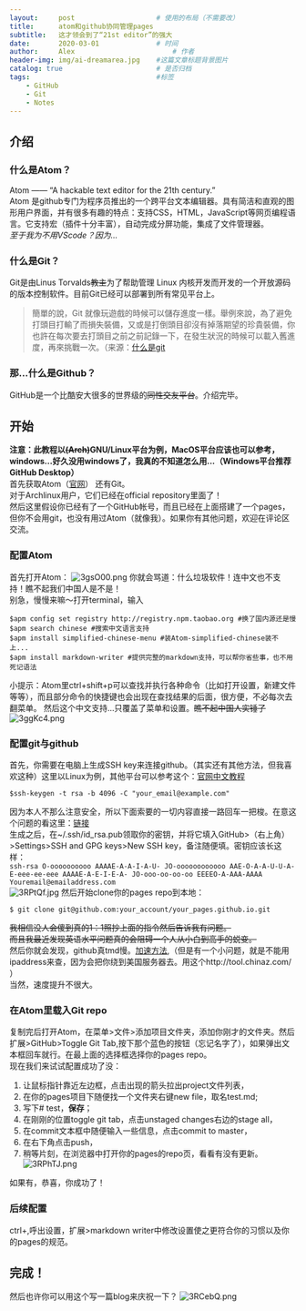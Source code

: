 ```yaml
---
layout:     post   				    # 使用的布局（不需要改）
title:      atom和github协同管理pages
subtitle:   这才领会到了“21st editor”的强大
date:       2020-03-01 				# 时间
author:     Alex 						# 作者
header-img: img/ai-dreamarea.jpg 	#这篇文章标题背景图片
catalog: true 						# 是否归档
tags:								#标签
    - GitHub
    - Git
    - Notes
---
```


## 介绍
### 什么是Atom？
Atom —— “A hackable text editor for the 21th century.”  
Atom 是github专门为程序员推出的一个跨平台文本编辑器。具有简洁和直观的图形用户界面，并有很多有趣的特点：支持CSS，HTML，JavaScript等网页编程语言。它支持宏（插件十分丰富），自动完成分屏功能，集成了文件管理器。  
*至于我为不用VScode？因为...*
### 什么是Git？
Git是由Linus Torvalds~~教主~~为了帮助管理 Linux 内核开发而开发的一个开放源码的版本控制软件。目前Git已经可以部署到所有常见平台上。
> 簡單的說，Git 就像玩遊戲的時候可以儲存進度一樣。舉例來說，為了避免打頭目打輸了而損失裝備，又或是打倒頭目卻沒有掉落期望的珍貴裝備，你也許在每次要去打頭目之前之前記錄一下，在發生狀況的時候可以載入舊進度，再來挑戰一次。（来源：[什么是git][4383cde6]

  [4383cde6]: https://gitbook.tw/chapters/introduction/what-is-git.html
### 那...什么是Github？
GitHub是一个比酷安大很多的世界级的~~同性交友平台~~。介绍完毕。
## 开始
**注意：此教程以~~(Arch)~~GNU/Linux平台为例，MacOS平台应该也可以参考，windows...好久没用windows了，我真的不知道怎么用...（Windows平台推荐GitHub Desktop）**  
首先获取Atom（[官网](https://atom.io/)） 还有Git。  
对于Archlinux用户，它们已经在official repository里面了！    
然后这里假设你已经有了一个GitHub帐号，而且已经在上面搭建了一个pages，但你不会用git，也没有用过Atom（就像我）。如果你有其他问题，欢迎在评论区交流。    
### 配置Atom
首先打开Atom：
![3gsO00.png](https://s2.ax1x.com/2020/03/01/3gsO00.png)
你就会骂道：什么垃圾软件！连中文也不支持！瞧不起我们中国人是不是！     
别急，慢慢来嘛～打开terminal，输入
```   
$apm config set registry http://registry.npm.taobao.org #换了国内源还是慢    
$apm search chinese #搜索中文语言支持
$apm install simplified-chinese-menu #装Atom-simplified-chinese装不上...
$apm install markdown-writer #提供完整的markdown支持，可以帮你省些事，也不用死记语法
```
小提示：Atom里ctrl+shift+p可以查找并执行各种命令（比如打开设置，新建文件等等），而且部分命令的快捷键也会出现在查找结果的后面，很方便，不必每次去翻菜单。
然后这个中文支持...只覆盖了菜单和设置。~~瞧不起中国人实锤了~~
![3ggKc4.png](https://s2.ax1x.com/2020/03/01/3ggKc4.png)
### 配置git与github
首先，你需要在电脑上生成SSH key来连接github。（其实还有其他方法，但我喜欢这种）这里以Linux为例，其他平台可以参考这个：[官网中文教程](https://help.github.com/cn/github/authenticating-to-github/generating-a-new-ssh-key-and-adding-it-to-the-ssh-agent)
```
$ssh-keygen -t rsa -b 4096 -C "your_email@example.com"
```
因为本人不那么注意安全，所以下面索要的一切内容直接一路回车一把梭。在意这个问题的看这里：[链接](https://help.github.com/cn/github/authenticating-to-github/working-with-ssh-key-passphrases)   
生成之后，在~/.ssh/id_rsa.pub领取你的密钥，并将它填入GitHub>（右上角）>Settings>SSH and GPG keys>New SSH key，备注随便填。密钥应该长这样：    
`ssh-rsa O-oooooooooo AAAAE-A-A-I-A-U- JO-oooooooooooo AAE-O-A-A-U-U-A- E-eee-ee-eee AAAAE-A-E-I-E-A- JO-ooo-oo-oo-oo EEEEO-A-AAA-AAAA Youremail@emailaddress.com`    
![3RPtQf.jpg](https://s2.ax1x.com/2020/03/02/3RPtQf.jpg)
然后开始clone你的pages repo到本地：
```
$ git clone git@github.com:your_account/your_pages.github.io.git
```
~~我相信没人会傻到真的1：1照抄上面的指令然后告诉我有问题。~~   
~~而且我最近发现英语水平问题真的会阻碍一个人从小白到高手的蜕变。~~   
然后你就会发现，github真tmd慢。[加速方法](https://zhuanlan.zhihu.com/p/65154116),（但是有一个小问题，就是不能用ipaddress来查，因为会把你绕到美国服务器去。用这个http://tool.chinaz.com/ ）   
当然，速度提升不很大。   
### 在Atom里载入Git repo
复制完后打开Atom，在菜单>文件>添加项目文件夹，添加你刚才的文件夹。然后扩展>GitHub>Toggle Git Tab,按下那个蓝色的按钮（忘记名字了），如果弹出文本框回车就行。在最上面的选择框选择你的pages repo。   
现在我们来试试配置成功了没：    
1. 让鼠标指针靠近左边框，点击出现的箭头拉出project文件列表，    
2. 在你的pages项目下随便找一个文件夹右键new file，取名test.md;    
3. 写下# test，**保存**；
4. 在刚刚的位置toggle git tab，点击unstaged changes右边的stage all，    
5. 在commit文本框中随便输入一些信息，点击commit to master，   
6. 在右下角点击push，   
7. 稍等片刻，在浏览器中打开你的pages的repo页，看看有没有更新。
![3RPhTJ.png](https://s2.ax1x.com/2020/03/02/3RPhTJ.png)

如果有，恭喜，你成功了！
### 后续配置
ctrl+,呼出设置，扩展>markdown writer中修改设置使之更符合你的习惯以及你的pages的规范。
## 完成！
然后也许你可以用这个写一篇blog来庆祝一下？
![3RCebQ.png](https://s2.ax1x.com/2020/03/02/3RCebQ.png)
